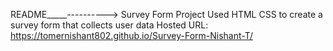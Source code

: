 README_____---------->
Survey Form Project
Used HTML CSS to create a survey form that collects user data
Hosted URL: https://tomernishant802.github.io/Survey-Form-Nishant-T/
